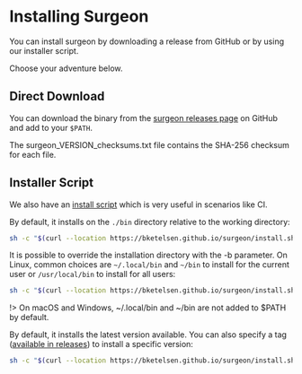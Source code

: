 # Installing Surgeon

You can install surgeon by downloading a release from GitHub or by using our installer script.

Choose your adventure below.

## Direct Download

You can download the binary from the [surgeon releases page](https://github.com/bketelsen/surgeon/releases) on GitHub and add to your `$PATH`.

The surgeon_VERSION_checksums.txt file contains the SHA-256 checksum for each file.

## Installer Script

We also have an [install script](https://github.com/bketelsen/surgeon/blob/main/install.sh) which is very useful in scenarios like CI.

By default, it installs on the `./bin` directory relative to the working directory:

```bash
sh -c "$(curl --location https://bketelsen.github.io/surgeon/install.sh)" -- -d
```

It is possible to override the installation directory with the -b parameter. On Linux, common choices are `~/.local/bin` and `~/bin` to install for the current user or `/usr/local/bin` to install for all users:

```bash
sh -c "$(curl --location https://bketelsen.github.io/surgeon/install.sh)" -- -d -b ~/.local/bin
```

!> On macOS and Windows, ~/.local/bin and ~/bin are not added to $PATH by default.

By default, it installs the latest version available. You can also specify a tag ([available in releases](https://github.com/bketelsen/surgeon/releases)) to install a specific version:

```bash
sh -c "$(curl --location https://bketelsen.github.io/surgeon/install.sh)" -- -d v0.2.2
```